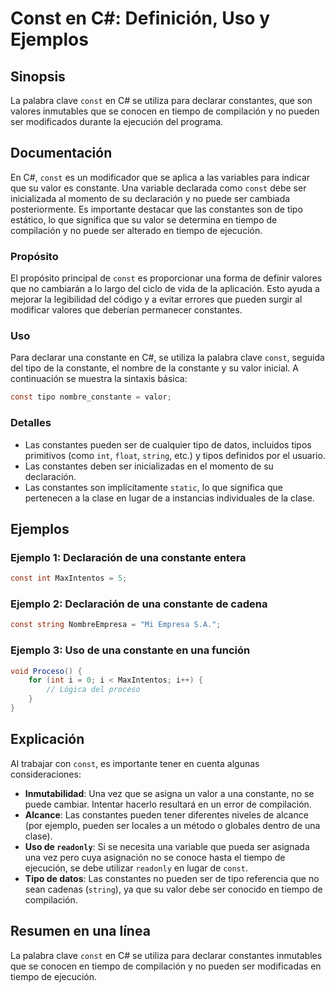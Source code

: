 <!--
Meta Description: # Const en C#: Definición, Uso y Ejemplos ## Sinopsis La palabra clave `const` en C# se utiliza para declarar constantes, que son valores inmutables q...
Meta Keywords: que, una, const, ser, constantes
-->

# Const en C#: Definición, Uso y Ejemplos

## Sinopsis
La palabra clave `const` en C# se utiliza para declarar constantes, que son valores inmutables que se conocen en tiempo de compilación y no pueden ser modificados durante la ejecución del programa.

## Documentación
En C#, `const` es un modificador que se aplica a las variables para indicar que su valor es constante. Una variable declarada como `const` debe ser inicializada al momento de su declaración y no puede ser cambiada posteriormente. Es importante destacar que las constantes son de tipo estático, lo que significa que su valor se determina en tiempo de compilación y no puede ser alterado en tiempo de ejecución.

### Propósito
El propósito principal de `const` es proporcionar una forma de definir valores que no cambiarán a lo largo del ciclo de vida de la aplicación. Esto ayuda a mejorar la legibilidad del código y a evitar errores que pueden surgir al modificar valores que deberían permanecer constantes.

### Uso
Para declarar una constante en C#, se utiliza la palabra clave `const`, seguida del tipo de la constante, el nombre de la constante y su valor inicial. A continuación se muestra la sintaxis básica:

```csharp
const tipo nombre_constante = valor;
```

### Detalles
- Las constantes pueden ser de cualquier tipo de datos, incluidos tipos primitivos (como `int`, `float`, `string`, etc.) y tipos definidos por el usuario.
- Las constantes deben ser inicializadas en el momento de su declaración.
- Las constantes son implícitamente `static`, lo que significa que pertenecen a la clase en lugar de a instancias individuales de la clase.

## Ejemplos
### Ejemplo 1: Declaración de una constante entera
```csharp
const int MaxIntentos = 5;
```

### Ejemplo 2: Declaración de una constante de cadena
```csharp
const string NombreEmpresa = "Mi Empresa S.A.";
```

### Ejemplo 3: Uso de una constante en una función
```csharp
void Proceso() {
    for (int i = 0; i < MaxIntentos; i++) {
        // Lógica del proceso
    }
}
```

## Explicación
Al trabajar con `const`, es importante tener en cuenta algunas consideraciones:

- **Inmutabilidad**: Una vez que se asigna un valor a una constante, no se puede cambiar. Intentar hacerlo resultará en un error de compilación.
- **Alcance**: Las constantes pueden tener diferentes niveles de alcance (por ejemplo, pueden ser locales a un método o globales dentro de una clase).
- **Uso de `readonly`**: Si se necesita una variable que pueda ser asignada una vez pero cuya asignación no se conoce hasta el tiempo de ejecución, se debe utilizar `readonly` en lugar de `const`.
- **Tipo de datos**: Las constantes no pueden ser de tipo referencia que no sean cadenas (`string`), ya que su valor debe ser conocido en tiempo de compilación.

## Resumen en una línea
La palabra clave `const` en C# se utiliza para declarar constantes inmutables que se conocen en tiempo de compilación y no pueden ser modificadas en tiempo de ejecución.